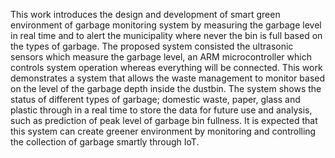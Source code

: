 This work introduces the design and development of smart green environment of garbage
monitoring system by measuring the garbage level in real time and to alert the municipality
where never the bin is full based on the types of garbage. The proposed system consisted the
ultrasonic sensors which measure the garbage level, an ARM microcontroller which controls
system operation whereas everything will be connected. This work demonstrates a system that
allows the waste management to monitor based on the level of the garbage depth inside the
dustbin. The system shows the status of different types of garbage; domestic waste, paper,
glass and plastic through in a real time to store the data for future use and analysis, such as
prediction of peak level of garbage bin fullness. It is expected that this system can create greener environment by monitoring and controlling the collection of garbage smartly through
IoT.
